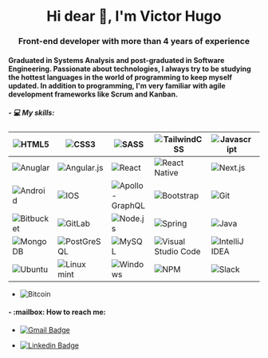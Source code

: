 <h1 align="center">Hi dear 👋, I'm Victor Hugo</h1>
<h3 align="center">Front-end developer with more than 4 years of experience</h3>

<h4>Graduated in Systems Analysis and post-graduated in Software Engineering. Passionate about technologies, I always try to be studying the hottest languages ​​in the world of programming to keep myself updated. In addition to programming, I'm very familiar with agile development frameworks like Scrum and Kanban.
</4>

<h5>- 💻 My skills:</h5>

|  <img alt="HTML5" src="https://img.shields.io/badge/html5-%23E34F26.svg?&style=for-the-badge&logo=html5&logoColor=white"/>  | <img alt="CSS3" src="https://img.shields.io/badge/CSS3-1572B6?style=for-the-badge&logo=css3&logoColor=white"/>  | <img alt="SASS" src="https://img.shields.io/badge/SASS-hotpink.svg?&style=for-the-badge&logo=SASS&logoColor=white"/>   | <img alt="TailwindCSS" src="https://img.shields.io/badge/tailwindcss-%2338B2AC.svg?&style=for-the-badge&logo=tailwind-css&logoColor=white"/>  | <img alt="Javascript" src="https://img.shields.io/badge/JavaScript-323330?style=for-the-badge&logo=javascript&logoColor=F7DF1E" />  |  <img alt="TypeScripst" src="https://img.shields.io/badge/TypeScript-007ACC?style=for-the-badge&logo=typescript&logoColor=white"/>  |
| ------------ | ------------ | ------------ | ------------ | ------------ | ------------ |
|  <img alt="Anuglar" src="https://img.shields.io/badge/Angular-DD0031?style=for-the-badge&logo=angular&logoColor=white"/> | <img alt="Angular.js" src="https://img.shields.io/badge/AngularJS-E23237?style=for-the-badge&logo=angularjs&logoColor=white"/>  | <img alt="React" src="https://img.shields.io/badge/React-20232A?style=for-the-badge&logo=react&logoColor=61DAFB" />  | <img alt="React Native" src="https://img.shields.io/badge/react_native-%2320232a.svg?&style=for-the-badge&logo=react&logoColor=%2361DAFB"/>  | <img alt="Next.js" src="https://img.shields.io/badge/next.js-000000?style=for-the-badge&logo=next.js&logoColor=white"/>  | <img alt="Vue.js" src="https://img.shields.io/badge/Vue.js-35495E?style=for-the-badge&logo=vue.js&logoColor=4FC08D"/>  |
| <img alt="Android" src="https://img.shields.io/badge/Android-3DDC84?style=for-the-badge&logo=android&logoColor=white" />  | <img alt="IOS" src="https://img.shields.io/badge/iOS-000000?style=for-the-badge&logo=ios&logoColor=white">  | <img alt="Apollo-GraphQL" src="https://img.shields.io/badge/-ApolloGraphQL-311C87?style=for-the-badge&logo=apollo-graphql"/>  | <img alt="Bootstrap" src="https://img.shields.io/badge/Bootstrap-563D7C?style=for-the-badge&logo=bootstrap&logoColor=white"/>  | <img alt="Git" src="https://img.shields.io/badge/git-%23F05033.svg?&style=for-the-badge&logo=git&logoColor=white"/>  | <img alt="GitHub" src="https://img.shields.io/badge/github-%23121011.svg?&style=for-the-badge&logo=github&logoColor=white"/>   |
| <img alt="Bitbucket" src="https://img.shields.io/badge/bitbucket-%230047B3.svg?&style=for-the-badge&logo=bitbucket&logoColor=white"/>   | <img alt="GitLab" src="https://img.shields.io/badge/gitlab-%23181717.svg?&style=for-the-badge&logo=gitlab&logoColor=white"/>  | <img alt="Node.js" src="https://img.shields.io/badge/Node.js-43853D?style=for-the-badge&logo=node.js&logoColor=white"/>  | <img alt="Spring" src="https://img.shields.io/badge/Spring-6DB33F?style=for-the-badge&logo=spring&logoColor=white"/>  | <img alt="Java" src="https://img.shields.io/badge/Java-ED8B00?style=for-the-badge&logo=java&logoColor=white"/>  | <img alt="C#" src="https://img.shields.io/badge/C%23-007ACC?style=for-the-badge&logo=c-sharp&logoColor=white"/>  |
| <img alt="MongoDB" src="https://img.shields.io/badge/MongoDB-4EA94B?style=for-the-badge&logo=mongodb&logoColor=white"/>  | <img alt="PostGreSQL" src="https://img.shields.io/badge/PostgreSQL-316192?style=for-the-badge&logo=postgresql&logoColor=white"/>  | <img alt="MySQL" src="https://img.shields.io/badge/MySQL-00000F?style=for-the-badge&logo=mysql&logoColor=white"/>  | <img alt="Visual Studio Code" src="https://img.shields.io/badge/VS_Code-0078D4?style=for-the-badge&logo=visual%20studio%20code&logoColor=white"/>  | <img alt="IntelliJ IDEA" src="https://img.shields.io/badge/IntelliJIDEA-000000.svg?&style=for-the-badge&logo=intellij-idea&logoColor=white"/>  | <img alt="Linux" src="https://img.shields.io/badge/Linux-FCC624?style=for-the-badge&logo=linux&logoColor=black"/>  |
|<img alt="Ubuntu" src="https://img.shields.io/badge/Ubuntu-E95420?style=for-the-badge&logo=ubuntu&logoColor=white"/>   | <img alt="Linux mint" src="https://img.shields.io/badge/Linux_Mint-87CF3E?style=for-the-badge&logo=linux-mint&logoColor=white"/>  | <img alt="Windows" src="https://img.shields.io/badge/Windows-0078D6?style=for-the-badge&logo=windows&logoColor=white"/>  | <img alt="NPM" src="https://img.shields.io/badge/Npm-20232A?style=for-the-badge&logo=npm&logoColor=61DAFB%22%20"/>  | <img alt="Slack" src="https://img.shields.io/badge/Slack-4A154B?style=for-the-badge&logo=slack&logoColor=white"/>  | <img alt="Markdown" src="https://img.shields.io/badge/markdown-%23000000.svg?&style=for-the-badge&logo=markdown&logoColor=white"/>  |

   
<ul>
    <li>
        <img alt="Bitcoin" src="https://img.shields.io/badge/Bitcoin-f7931a?logo=Bitcoin&logoColor=white&style=for-the-badge" />
    </li>
</ul>
<h4> - :mailbox: How to reach me: </h4>
<ul>
    <li>
        <p>
            <a href="mailto:victor.vhrf@gmail.com">
                <img alt="Gmail Badge" src="https://img.shields.io/badge/victor.vhrf-ea4335?logo=Gmail&logoColor=white&style=for-the-badge" />
            </a>
        </p>
    </li>
    <li>
        <p>
            <a href="https://www.linkedin.com/in/victorhugofonseca/" target="_blank">
                <img alt="Linkedin Badge" src="https://img.shields.io/badge/-victorhugofonseca-blue?style=for-the-badge&logo=Linkedin&logoColor=white" />
            </a>
        </p>
    </li>
</ul>

